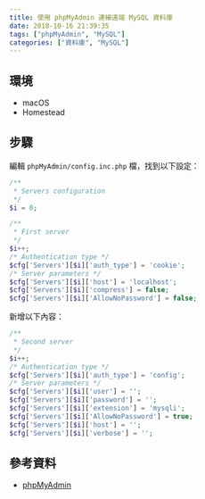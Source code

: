 ```yaml
---
title: 使用 phpMyAdmin 連線遠端 MySQL 資料庫
date: 2018-10-16 21:39:35
tags: ["phpMyAdmin", "MySQL"]
categories: ["資料庫", "MySQL"]
---
```


## 環境

- macOS
- Homestead

## 步驟

編輯 `phpMyAdmin/config.inc.php` 檔，找到以下設定：

```PHP
/**
 * Servers configuration
 */
$i = 0;

/**
 * First server
 */
$i++;
/* Authentication type */
$cfg['Servers'][$i]['auth_type'] = 'cookie';
/* Server parameters */
$cfg['Servers'][$i]['host'] = 'localhost';
$cfg['Servers'][$i]['compress'] = false;
$cfg['Servers'][$i]['AllowNoPassword'] = false;
```

新增以下內容：

```PHP
/**
 * Second server
 */
$i++;
/* Authentication type */
$cfg['Servers'][$i]['auth_type'] = 'config';
/* Server parameters */
$cfg['Servers'][$i]['user'] = '';
$cfg['Servers'][$i]['password'] = '';
$cfg['Servers'][$i]['extension'] = 'mysqli';
$cfg['Servers'][$i]['AllowNoPassword'] = true;
$cfg['Servers'][$i]['host'] = '';
$cfg['Servers'][$i]['verbose'] = '';
```

## 參考資料

- [phpMyAdmin](https://docs.phpmyadmin.net/zh_CN/latest/config.html)
